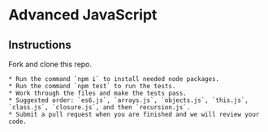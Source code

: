 
# Advanced JavaScript

## Instructions

Fork and clone this repo.

	* Run the command `npm i` to install needed node packages.
	* Run the command `npm test` to run the tests.
	* Work through the files and make the tests pass.
	* Suggested order: `es6.js`, `arrays.js`, `objects.js`, `this.js`, `class.js`, `closure.js`, and then `recursion.js`.
	* Submit a pull request when you are finished and we will review your code.
